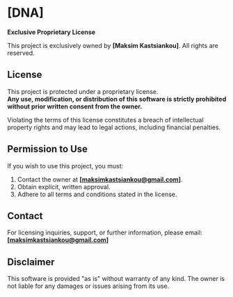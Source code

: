 # [DNA]

**Exclusive Proprietary License**

This project is exclusively owned by **[Maksim Kastsiankou]**. All rights are reserved.

## License
This project is protected under a proprietary license.  
**Any use, modification, or distribution of this software is strictly prohibited without prior written consent from the owner.**

Violating the terms of this license constitutes a breach of intellectual property rights and may lead to legal actions, including financial penalties.

## Permission to Use
If you wish to use this project, you must:
1. Contact the owner at **[maksimkastsiankou@gmail.com]**.
2. Obtain explicit, written approval.
3. Adhere to all terms and conditions stated in the license.

## Contact
For licensing inquiries, support, or further information, please email: **[maksimkastsiankou@gmail.com]**

## Disclaimer
This software is provided "as is" without warranty of any kind. The owner is not liable for any damages or issues arising from its use.
